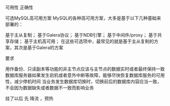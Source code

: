 

可用性 正确性



可选MySQL高可用方案
MySQL的各种高可用方案，大多是基于以下几种基础来部署的：

基于主从复制；
基于Galera协议；
基于NDB引擎；
基于中间件/proxy；
基于共享存储；
基于主机高可用；
在这些可选项中，最常见的就是基于主从复制的方案，其次是基于Galera的方案

要求

用作备份、只读副本等功能的非主节点应该与主节点的数据实时或者最终保持一致
数据库服务器如果发生宕机或者意外中断等故障，能够尽快恢复数据库服务的可用性，减少停机时间
当业务发生数据库切换时，切换前后的数据库内容应当一致，不会因为数据缺失或者数据不一致而影响业务


挂了以后
先 降流 ，预热 
